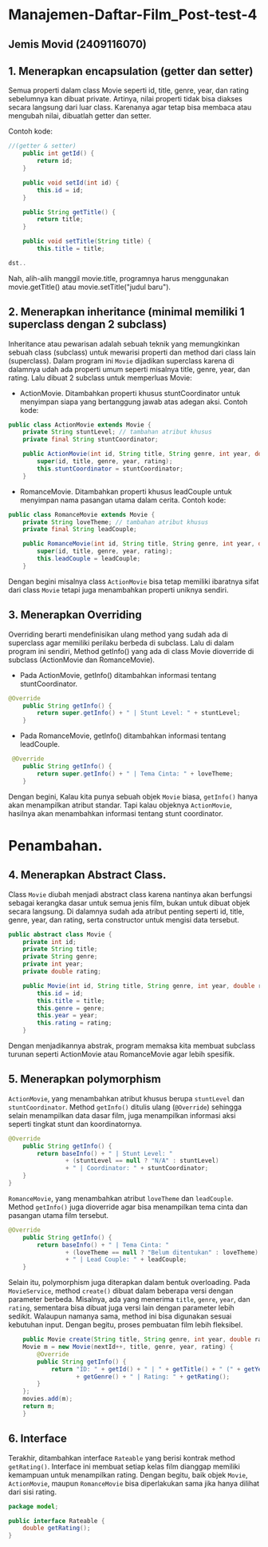 # Manajemen-Daftar-Film_Post-test-4
## Jemis Movid (2409116070)

## 1. Menerapkan encapsulation (getter dan setter)

Semua properti dalam class Movie seperti id, title, genre, year, dan rating sebelumnya kan dibuat private. Artinya, nilai properti tidak bisa diakses secara langsung dari luar class.
Karenanya agar tetap bisa membaca atau mengubah nilai, dibuatlah getter dan setter.

Contoh kode:
```java
//(getter & setter)
    public int getId() {
        return id;
    }

    public void setId(int id) {
        this.id = id;
    }

    public String getTitle() {
        return title;
    }

    public void setTitle(String title) {
        this.title = title;

dst..
```

Nah, alih-alih manggil movie.title, programnya harus menggunakan movie.getTitle() atau movie.setTitle("judul baru").

## 2. Menerapkan inheritance (minimal memiliki 1 superclass dengan 2 subclass)

Inheritance atau pewarisan adalah sebuah teknik yang memungkinkan sebuah class (subclass) untuk mewarisi properti dan method dari class lain (superclass).
Dalam program ini ```Movie``` dijadikan superclass karena di dalamnya udah ada properti umum seperti misalnya title, genre, year, dan rating.
Lalu dibuat 2 subclass untuk memperluas Movie:
- ActionMovie. Ditambahkan properti khusus stuntCoordinator untuk menyimpan siapa yang bertanggung jawab atas adegan aksi.
Contoh kode:
```java
public class ActionMovie extends Movie {
    private String stuntLevel; // tambahan atribut khusus
    private final String stuntCoordinator;

    public ActionMovie(int id, String title, String genre, int year, double rating, String stuntCoordinator) {
        super(id, title, genre, year, rating);
        this.stuntCoordinator = stuntCoordinator;
    }
```

- RomanceMovie. Ditambahkan properti khusus leadCouple untuk menyimpan nama pasangan utama dalam cerita.
Contoh kode:
```java
public class RomanceMovie extends Movie {
    private String loveTheme; // tambahan atribut khusus
    private final String leadCouple;

    public RomanceMovie(int id, String title, String genre, int year, double rating, String leadCouple) {
        super(id, title, genre, year, rating);
        this.leadCouple = leadCouple;
    }
```

Dengan begini misalnya class ```ActionMovie``` bisa tetap memiliki ibaratnya sifat dari class ```Movie``` tetapi juga menambahkan properti uniknya sendiri.

## 3. Menerapkan Overriding

Overriding berarti mendefinisikan ulang method yang sudah ada di superclass agar memiliki perilaku berbeda di subclass. Lalu di dalam program ini sendiri, Method getInfo() yang ada di class Movie dioverride di subclass (ActionMovie dan RomanceMovie).
- Pada ActionMovie, getInfo() ditambahkan informasi tentang stuntCoordinator.
```java
@Override
    public String getInfo() {
        return super.getInfo() + " | Stunt Level: " + stuntLevel;
    }
```
- Pada RomanceMovie, getInfo() ditambahkan informasi tentang leadCouple.
```java
 @Override
    public String getInfo() {
        return super.getInfo() + " | Tema Cinta: " + loveTheme;
    }
```

Dengan begini, Kalau kita punya sebuah objek ```Movie``` biasa, ```getInfo()``` hanya akan menampilkan atribut standar. Tapi kalau objeknya ```ActionMovie```, hasilnya akan menambahkan informasi tentang stunt coordinator.

# Penambahan.
## 4. Menerapkan Abstract Class. 

Class ```Movie``` diubah menjadi abstract class karena nantinya akan berfungsi sebagai kerangka dasar untuk semua jenis film, bukan untuk dibuat objek secara langsung. Di dalamnya sudah ada atribut penting seperti id, title, genre, year, dan rating, serta constructor untuk mengisi data tersebut.
```java
public abstract class Movie {
    private int id;
    private String title;
    private String genre;
    private int year;
    private double rating;

    public Movie(int id, String title, String genre, int year, double rating) {
        this.id = id;
        this.title = title;
        this.genre = genre;
        this.year = year;
        this.rating = rating;
    }
```
Dengan menjadikannya abstrak, program memaksa kita membuat subclass turunan seperti ActionMovie atau RomanceMovie agar lebih spesifik.

## 5. Menerapkan polymorphism

```ActionMovie```, yang menambahkan atribut khusus berupa ```stuntLevel``` dan ```stuntCoordinator```. Method ```getInfo()``` ditulis ulang (```@Override```) sehingga selain menampilkan data dasar film, juga menampilkan informasi aksi seperti tingkat stunt dan koordinatornya.
```java
@Override
    public String getInfo() {
        return baseInfo() + " | Stunt Level: " 
                + (stuntLevel == null ? "N/A" : stuntLevel)
                + " | Coordinator: " + stuntCoordinator;
    }
}
```

```RomanceMovie```, yang menambahkan atribut ```loveTheme``` dan ```leadCouple```. Method ```getInfo()``` juga dioverride agar bisa menampilkan tema cinta dan pasangan utama film tersebut.
```java
@Override
    public String getInfo() {
        return baseInfo() + " | Tema Cinta: " 
                + (loveTheme == null ? "Belum ditentukan" : loveTheme)
                + " | Lead Couple: " + leadCouple;
    }
```
Selain itu, polymorphism juga diterapkan dalam bentuk overloading. Pada ```MovieService```, method ```create()``` dibuat dalam beberapa versi dengan parameter berbeda. 
Misalnya, ada yang menerima ```title```, ```genre```, ```year```, dan ```rating```, sementara bisa dibuat juga versi lain dengan parameter lebih sedikit. 
Walaupun namanya sama, method ini bisa digunakan sesuai kebutuhan input. Dengan begitu, proses pembuatan film lebih fleksibel.
```java
    public Movie create(String title, String genre, int year, double rating) {
    Movie m = new Movie(nextId++, title, genre, year, rating) {
        @Override
        public String getInfo() {
            return "ID: " + getId() + " | " + getTitle() + " (" + getYear() + ") | " 
                   + getGenre() + " | Rating: " + getRating();
        }
    };
    movies.add(m);
    return m;
    }
```

## 6. Interface
Terakhir, ditambahkan interface ```Rateable``` yang berisi kontrak method ```getRating()```. Interface ini membuat setiap kelas film dianggap memiliki kemampuan untuk menampilkan rating. Dengan begitu, baik objek ```Movie```, ```ActionMovie```, maupun ```RomanceMovie``` bisa diperlakukan sama jika hanya dilihat dari sisi rating.
```java
package model;

public interface Rateable {
    double getRating();
}
```
